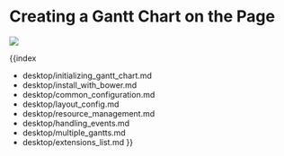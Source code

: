 Creating a Gantt Chart on the Page
==============================================================

<img src="desktop/gantt_basic.png"/>

{{index
- desktop/initializing_gantt_chart.md
- desktop/install_with_bower.md
- desktop/common_configuration.md
- desktop/layout_config.md
- desktop/resource_management.md
- desktop/handling_events.md
- desktop/multiple_gantts.md
- desktop/extensions_list.md
}}
